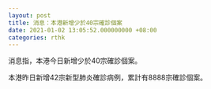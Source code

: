 ```yaml
---
layout: post
title: 消息：本港新增少於40宗確診個案
date: 2021-01-02 13:05:52.000000000 +08:00
categories: rthk
---
```


消息指，本港今日新增少於40宗確診個案。

本港昨日新增42宗新型肺炎確診病例，累計有8888宗確診個案。
